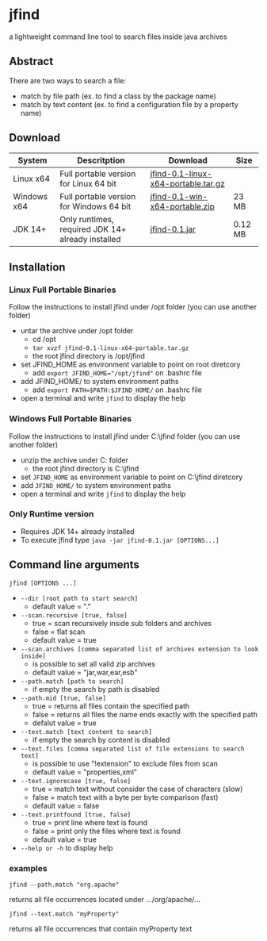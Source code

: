 # jfind
a lightweight command line tool to search files inside java archives

## Abstract

There are two ways to search a file:

* match by file path (ex. to find a class by the package name)
* match by text content (ex. to find a configuration file by a property name)

## Download

| System | Descritption | Download | Size |
| ---| --- | --- | --- |
| Linux x64  | Full portable version for Linux 64 bit | [jfind-0.1-linux-x64-portable.tar.gz](https://github.com/IntelMaxC/jfind/releases/download/jfind-0.1/jfind-0.1-linux-x64-portable.tar.gz) |  |
| Windows x64  | Full portable version for Windows 64 bit | [jfind-0.1-win-x64-portable.zip](https://github.com/IntelMaxC/jfind/releases/download/jfind-0.1/jfind-0.1-win-x64-portable.zip) | 23 MB |
| JDK 14+ | Only runtimes, required JDK 14+ already installed | [jfind-0.1.jar](https://github.com/IntelMaxC/jfind/releases/download/jfind-0.1/jfind-0.1.jar) | 0.12 MB |


## Installation

### Linux Full Portable Binaries

Follow the instructions to install jfind under /opt folder (you can use another folder)

* untar the archive under /opt folder
  * cd /opt
  * `tar xvzf jfind-0.1-linux-x64-portable.tar.gz`
  * the root jfind directory is /opt/jfind
* set JFIND_HOME as environment variable to point on root diretcory
  * add `export JFIND_HOME="/opt/jfind"` on .bashrc file
* add JFIND_HOME/ to system environment paths
  * add `export PATH=$PATH:$JFIND_HOME/` on .bashrc file
* open a terminal and write `jfind` to display the help

### Windows Full Portable Binaries

Follow the instructions to install jfind under C:\jfind folder (you can use another folder)

* unzip the archive under C: folder
  * the root jfind directory is C:\jfind
* set `JFIND_HOME` as environment variable to point on C:\jfind diretcory
* add `JFIND_HOME/` to system environment paths
* open a terminal and write `jfind` to display the help

### Only Runtime version

* Requires JDK 14+ already installed
* To execute jfind type `java -jar jfind-0.1.jar [OPTIONS...]`

## Command line arguments

`jfind [OPTIONS ...]`

* `--dir [root path to start search]`
  * default value = "."
* `--scan.recursive [true, false]`
  * true = scan recursively inside sub folders and archives
  * false = flat scan
  * default value = true
* `--scan.archives [comma separated list of archives extension to look inside]`
  * is possible to set all valid zip archives
  * default value = "jar,war,ear,esb"
* `--path.match [path to search]`
  * if empty the search by path is disabled
* `--path.mid [true, false]`
  * true = returns all files contain the specified path
  * false = returns all files the name ends exactly with the specified path
  * defalut value = true
* `--text.match [text content to search]`
  * if empty the search by content is disabled
* `--text.files [comma separated list of file extensions to search text]`
  * is possible to use "!extension" to exclude files from scan
  * default value = "properties,xml"
* `--text.ignorecase [true, false]`
  * true = match text without consider the case of characters (slow)
  * false = match text with a byte per byte comparison (fast)
  * default value = false
* `--text.printfound [true, false]`
  * true = print line where text is found
  * false = print only the files where text is found
  * default value = true
* `--help or -h` to display help

### examples

`jfind --path.match "org.apache"`

returns all file occurrences located under .../org/apache/...

`jfind --text.match "myProperty"`

returns all file occurrences that contain myProperty text



